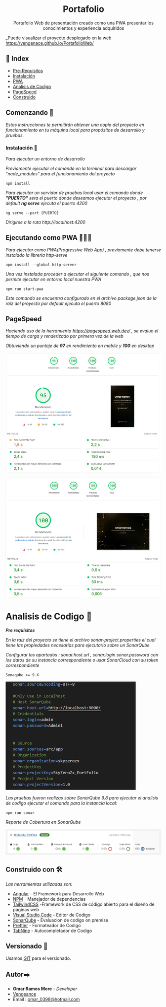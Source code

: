 <h1 align="center">Portafolio</h1>
  <p align="center">
 Portafolio Web de presentación creado como una PWA presentar los conocimientos y experiencia adquiridos
  </p>

_Puede visualizar el proyecto desplegado en la web https://vengenace.github.io/PortafolioWeb/

 ## :ledger: Index

- [Pre-Requisitos](#pre-requisitos-)
- [Instalación](#instalación-)
- [PWA](#ejecutando-como-pwa-)
- [Analisis de Codigo](#analisis-de-codigo-)
- [PageSpeed](#page-speed)
- [Construido](#construido-con-)


## Comenzando 🚀

_Estas instrucciones te permitirán obtener una copia del proyecto en funcionamiento en tu máquina local para propósitos de desarrollo y pruebas._

### Instalación 🔧

_Para ejecutar un entorno de desarrollo_

_Previamente ejecutar el comando en la terminal para descargar "node_modules" para el funcionamiento del proyecto_

```
npm install
```

_Para ejecutar un servidor de pruebas local usar el comando donde **"PUERTO"** sera el puerto donde deseamos ejecutar el proyecto , por default **ng serve** ejecuta el puerto 4200_

```
ng serve --port [PUERTO]
```

_Dirigirse a la ruta http://localhost:4200_


## Ejecutando como PWA 👨🏻‍💻

_Para ejecutar como PWA(Progressive Web App) , previamente debe tenerse instalado la libreria http-serve_

```
npm install --global http-server
```

_Una vez instalada proceder a ejecutar el siguiente comando , que nos permite ejecutar en entorno local nuestra PWA_

```
npm run start-pwa
```

_Este comando se encuentra configurado en el archivo *package.json de la raiz del proyecto por default ejecuta el puerto 8080*_


## PageSpeed

_Haciendo uso de la herramienta *https://pagespeed.web.dev/* , se evaluo el tiempo de carga y renderizado por primera vez de la web_

_Obtuviendo un puntaje de **97** en rendimiento en mobile y **100** en desktop_

![Performance PageSpeed 1](/docs/performance/performance-mobile.jpeg)

![Performance PageSpeed 2](/docs/performance/performance-desktop.jpeg)


# Analisis de Codigo 🔩

_**Pre requisitos**_

_En la raiz del proyecto se tiene el archivo *sonar-project.properties* el cual tiene las propiedades necesarias para ejecutarlo sobre un SonarQube_

_Configurar los apartados : *sonar.host.url* , *sonar.login* *sonar.password* con los datos de su instancia correspondiente o usar SonarCloud con su token correspondiente_

```
Sonaqube >= 9.X
```

![SonarQube Properties](/docs/sonar/sonar-properties.png)

_Las pruebas fueron realizas sobre *SonarQube 9.8* para ejecutar el analisis de codigo ejecutar el comando para la instancia local:_

```
npm run sonar
```

_Reporte de Cobertura en SonarQube_

![SonarQube 1](/docs/sonar/sonarqube-1.png)


## Construido con 🛠️

_Las herramientas utilizadas son:_

- [Angular](https://angular.io/docs) - El Framework para Desarrollo Web
- [NPM](https://www.npmjs.com/) - Manejador de dependencias
- [TailwindCSS](https://tailwindui.com/) -Framework de CSS de código abierto​ para el diseño de páginas web
- [Visual Studio Code](https://code.visualstudio.com/) - Editor de Codigo
- [SonarQube](https://www.sonarqube.org/) - Evaluacion de codigo on premise
- [Prettier](https://prettier.io/) - Formateador de Codigo
- [TabNine](https://www.tabnine.com/) - Autocompletador de Codigo

## Versionado 📌

Usamos [GIT](https://git-scm.com/) para el versionado.

## Autor✒️

- **Omar Ramos More** - _Developer_
- [Vengeance](https://github.com/Vengenace)
- Email : omar_0398@hotmail.com